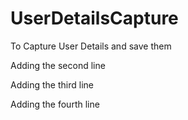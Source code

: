 # UserDetailsCapture
To Capture User Details and save them 


Adding the second line


Adding the third line 

Adding the fourth line 

